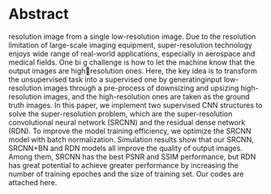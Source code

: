 # Abstract
resolution image from a single low-resolution image. Due to the resolution limitation of large-scale imaging equipment, super-resolution technology enjoys wide range of real-world applications, especially in aerospace and medical fields. One bi g challenge is how to let the machine know that the output images are highresolution ones. Here, the key idea is to transform the unsupervised task into a supervised one by generatinginput low-resolution images through a pre-process of downsizing and upsizing high-resolution images, and the high-resolution ones are taken as the ground truth images. In this paper, we implement two supervised CNN structures to solve the super-resolution problem, which are the super-resolution convolutional neural network (SRCNN) and the residual dense network (RDN). To improve the model training efficiency, we optimize the SRCNN model with batch normalization. Simulation results show that our SRCNN, SRCNN+BN and RDN models all improve the quality of output images. Among them, SRCNN has the best PSNR and SSIM performance, but RDN has great potential to achieve greater performance by increasing the number of training epoches and the size of training set. Our codes are attached here.
